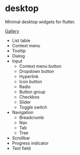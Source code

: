 # desktop

Minimal desktop widgets for flutter.

[Gallery](https://adrianos42.github.io/desktop/)

* List table
* Context menu
* Tooltip
* Dialog
* Input
  * Context menu button
  * Dropdown button
  * Hyperlink
  * Icon button
  * Radio
  * Button group
  * Checkbox
  * Slider
  * Toggle switch
* Navigation
  * Breadcrumb
  * Nav
  * Tab
  * Tree
* Scrollbar
* Progress indicator
* Text field